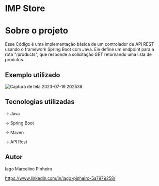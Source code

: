 # IMP Store 
# Sobre o projeto

Esse Código é uma implementação básica de um controlador de API REST usando o framework Spring Boot com Java. Ele define um endpoint para a rota "/products", que responde a solicitação GET retornando uma lista de produtos.

## Exemplo utilizado

![Captura de tela 2023-07-19 202536](https://github.com/iagompinheiro/IMP-Store/assets/130023096/eb573a51-0283-4052-afd1-46778f2c6317)

## Tecnologias utilizadas
-> Java
 
-> Spring Boot
 
-> Maven
 
-> API Rest

## Autor 

Iago Marcelino Pinheiro 

https://www.linkedin.com/in/iago-pinheiro-5a7979258/
